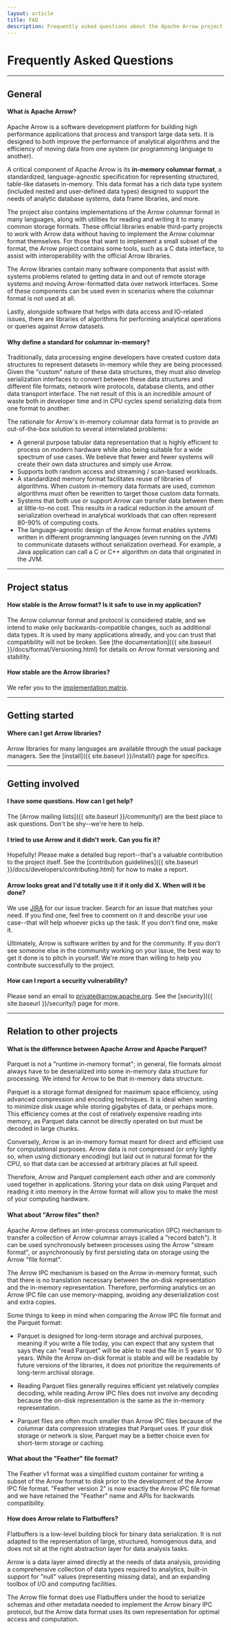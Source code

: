 ```yaml
---
layout: article
title: FAQ
description: Frequently asked questions about the Apache Arrow project
---
```

<!--
{% comment %}
Licensed to the Apache Software Foundation (ASF) under one or more
contributor license agreements.  See the NOTICE file distributed with
this work for additional information regarding copyright ownership.
The ASF licenses this file to you under the Apache License, Version 2.0
(the "License"); you may not use this file except in compliance with
the License.  You may obtain a copy of the License at

http://www.apache.org/licenses/LICENSE-2.0

Unless required by applicable law or agreed to in writing, software
distributed under the License is distributed on an "AS IS" BASIS,
WITHOUT WARRANTIES OR CONDITIONS OF ANY KIND, either express or implied.
See the License for the specific language governing permissions and
limitations under the License.
{% endcomment %}
-->

# Frequently Asked Questions

<hr class="mt-4 mb-3">

## General

#### **What *is* Apache Arrow?**

Apache Arrow is a software development platform for building high performance
applications that process and transport large data sets. It is designed to both
improve the performance of analytical algorithms and the efficiency of moving
data from one system (or programming language to another).

A critical component of Apache Arrow is its **in-memory columnar format**, a
standardized, language-agnostic specification for representing structured,
table-like datasets in-memory. This data format has a rich data type system
(included nested and user-defined data types) designed to support the needs of
analytic database systems, data frame libraries, and more.

The project also contains implementations of the Arrow columnar format in many
languages, along with utilities for reading and writing it to many common
storage formats.  These official libraries enable third-party projects to work
with Arrow data without having to implement the Arrow columnar format
themselves.  For those that want to implement a small subset of the format, the
Arrow project contains some tools, such as a C data interface, to assist with
interoperability with the official Arrow libraries.

The Arrow libraries contain many software components that assist with systems
problems related to getting data in and out of remote storage systems and
moving Arrow-formatted data over network interfaces. Some of these components
can be used even in scenarios where the columnar format is not used at all.

Lastly, alongside software that helps with data access and IO-related issues,
there are libraries of algorithms for performing analytical operations or
queries against Arrow datasets.

#### **Why define a standard for columnar in-memory?**

Traditionally, data processing engine developers have created custom data
structures to represent datasets in-memory while they are being
processed. Given the "custom" nature of these data structures, they must also
develop serialization interfaces to convert between these data structures and
different file formats, network wire protocols, database clients, and other
data transport interface. The net result of this is an incredible amount of
waste both in developer time and in CPU cycles spend serializing data from one
format to another.

The rationale for Arrow's in-memory columnar data format is to provide an
out-of-the-box solution to several interrelated problems:

* A general purpose tabular data representation that is highly efficient to
  process on modern hardware while also being suitable for a wide spectrum of
  use cases. We believe that fewer and fewer systems will create their own data
  structures and simply use Arrow.
* Supports both random access and streaming / scan-based workloads.
* A standardized memory format facilitates reuse of libraries of
  algorithms. When custom in-memory data formats are used, common algorithms
  must often be rewritten to target those custom data formats.
* Systems that both use or support Arrow can transfer data between them at
  little-to-no cost. This results in a radical reduction in the amount of
  serialization overhead in analytical workloads that can often represent
  80-90% of computing costs.
* The language-agnostic design of the Arrow format enables systems written in
  different programming languages (even running on the JVM) to communicate
  datasets without serialization overhead. For example, a Java application can
  call a C or C++ algorithm on data that originated in the JVM.

<hr class="my-5">

## Project status

#### **How stable is the Arrow format? Is it safe to use in my application?**

The Arrow columnar format and protocol is considered stable, and we intend to
make only backwards-compatible changes, such as additional data types.  It is
used by many applications already, and you can trust that compatibility will
not be broken. See [the documentation]({{ site.baseurl
}}/docs/format/Versioning.html) for details on Arrow format versioning and
stability.

#### **How stable are the Arrow libraries?**

We refer you to the [implementation matrix](https://github.com/apache/arrow/blob/master/docs/source/status.rst).

<hr class="my-5">

## Getting started

#### **Where can I get Arrow libraries?**

Arrow libraries for many languages are available through the usual package
managers. See the [install]({{ site.baseurl }}/install/) page for specifics.

<hr class="my-5">

## Getting involved

#### **I have some questions. How can I get help?**

The [Arrow mailing lists]({{ site.baseurl }}/community/) are the best place
to ask questions. Don't be shy--we're here to help.

#### **I tried to use Arrow and it didn't work. Can you fix it?**

Hopefully! Please make a detailed bug report--that's a valuable contribution to
the project itself.  See the [contribution guidelines]({{ site.baseurl
}}/docs/developers/contributing.html) for how to make a report.

#### **Arrow looks great and I'd totally use it if it only did X. When will it be done?**

We use [JIRA](https://issues.apache.org/jira/browse/ARROW) for our issue
tracker.  Search for an issue that matches your need. If you find one, feel
free to comment on it and describe your use case--that will help whoever picks
up the task. If you don't find one, make it.

Ultimately, Arrow is software written by and for the community. If you don't
see someone else in the community working on your issue, the best way to get it
done is to pitch in yourself. We're more than willing to help you contribute
successfully to the project.

#### **How can I report a security vulnerability?**

Please send an email to [private@arrow.apache.org](mailto:private@arrow.apache.org).
See the [security]({{ site.baseurl }}/security/) page for more.

<hr class="my-5">

## Relation to other projects

#### **What is the difference between Apache Arrow and Apache Parquet?**

Parquet is not a "runtime in-memory format"; in general, file formats almost
always have to be deserialized into some in-memory data structure for
processing. We intend for Arrow to be that in-memory data structure.

Parquet is a storage format designed for maximum space efficiency, using
advanced compression and encoding techniques.  It is ideal when wanting to
minimize disk usage while storing gigabytes of data, or perhaps more.
This efficiency comes at the cost of relatively expensive reading into memory,
as Parquet data cannot be directly operated on but must be decoded in
large chunks.

Conversely, Arrow is an in-memory format meant for direct and efficient use
for computational purposes.  Arrow data is not compressed (or only lightly so,
when using dictionary encoding) but laid out in natural format for the CPU,
so that data can be accessed at arbitrary places at full speed.

Therefore, Arrow and Parquet complement each other
and are commonly used together in applications.  Storing your data on disk
using Parquet and reading it into memory in the Arrow format will allow
you to make the most of your computing hardware.

#### **What about "Arrow files" then?**

Apache Arrow defines an inter-process communication (IPC) mechanism to
transfer a collection of Arrow columnar arrays (called a "record batch").
It can be used synchronously between processes using the Arrow "stream format",
or asynchronously by first persisting data on storage using the Arrow "file format".

The Arrow IPC mechanism is based on the Arrow in-memory format, such that
there is no translation necessary between the on-disk representation and
the in-memory representation.  Therefore, performing analytics on an Arrow
IPC file can use memory-mapping, avoiding any deserialization cost and extra copies.

Some things to keep in mind when comparing the Arrow IPC file format and the
Parquet format:

* Parquet is designed for long-term storage and archival purposes, meaning if
  you write a file today, you can expect that any system that says they can
  "read Parquet" will be able to read the file in 5 years or 10 years.
  While the Arrow on-disk format is stable and will be readable by future
  versions of the libraries, it does not prioritize the requirements of
  long-term archival storage.

* Reading Parquet files generally requires efficient yet relatively complex
  decoding, while reading Arrow IPC files does not involve any decoding because
  the on-disk representation is the same as the in-memory representation.

* Parquet files are often much smaller than Arrow IPC files because of the
  columnar data compression strategies that Parquet uses. If your disk storage or network
  is slow, Parquet may be a better choice even for short-term storage or caching.

#### **What about the "Feather" file format?**

The Feather v1 format was a simplified custom container for writing a subset of
the Arrow format to disk prior to the development of the Arrow IPC file format.
"Feather version 2" is now exactly the Arrow IPC file format and we have
retained the "Feather" name and APIs for backwards compatibility.

#### **How does Arrow relate to Flatbuffers?**

Flatbuffers is a low-level building block for binary data serialization.
It is not adapted to the representation of large, structured, homogenous
data, and does not sit at the right abstraction layer for data analysis tasks.

Arrow is a data layer aimed directly at the needs of data analysis, providing a
comprehensive collection of data types required to analytics, built-in support
for "null" values (representing missing data), and an expanding toolbox of I/O
and computing facilities.

The Arrow file format does use Flatbuffers under the hood to serialize schemas
and other metadata needed to implement the Arrow binary IPC protocol,
but the Arrow data format uses its own representation
for optimal access and computation.
